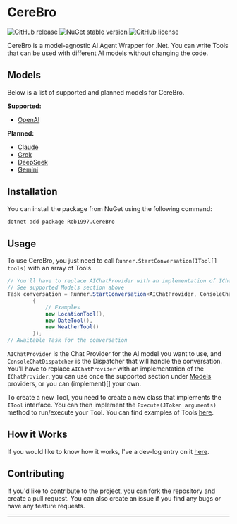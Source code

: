 # CereBro
[![GitHub release](https://img.shields.io/github/v/release/rob1997/CereBro?include_prereleases)](https://github.com/rob1997/CereBro/releases)
[![NuGet stable version](https://img.shields.io/nuget/v/Rob1997.CereBro)](https://www.nuget.org/packages/Rob1997.CereBro/)
[![GitHub license](https://img.shields.io/github/license/rob1997/TrackGenerator)](https://opensource.org/licenses/MIT)

CereBro is a model-agnostic AI Agent Wrapper for .Net. You can write Tools that can be used with different AI models without changing the code.

## Models

Below is a list of supported and planned models for CereBro.

**Supported:**

- [OpenAI](https://github.com/rob1997/CereBro/tree/main/src/CereBro.Open-AI/#cerebroopen-ai)

**Planned:**

- [Claude](https://claude.ai/)
- [Grok](https://x.ai/)
- [DeepSeek](https://www.deepseek.com/)
- [Gemini](https://gemini.google.com/)

## Installation

You can install the package from NuGet using the following command:

```bash
dotnet add package Rob1997.CereBro
```

## Usage

To use CereBro, you just need to call `Runner.StartConversation(ITool[] tools)` with an array of Tools.

```csharp
// You'll have to replace AIChatProvider with an implementation of IChatProvider
// See supported Models section above
Task conversation = Runner.StartConversation<AIChatProvider, ConsoleChatDispatcher>(new ITool[]
        {
            // Examples
            new LocationTool(),
            new DateTool(),
            new WeatherTool()
        });
// Awaitable Task for the conversation
```
`AIChatProvider` is the Chat Provider for the AI model you want to use, and `ConsoleChatDispatcher` is the Dispatcher that will handle the conversation. You'll have to replace `AIChatProvider` with an implementation of the `IChatProvider`, you can use once the supported section under [Models](#models) providers, or you can (implement)[] your own.

To create a new Tool, you need to create a new class that implements the `ITool` interface. You can then implement the `Execute(JToken arguments)` method to run/execute your Tool. You can find examples of Tools [here](https://github.com/rob1997/CereBro/tree/main/src/CereBro/Tools/Examples).

## How it Works

If you would like to know how it works, I've a dev-log entry on it [here](https://rob1997.github.io/devlog/log-5.html).

## Contributing

If you'd like to contribute to the project, you can fork the repository and create a pull request. You can also create an issue if you find any bugs or have any feature requests.

---